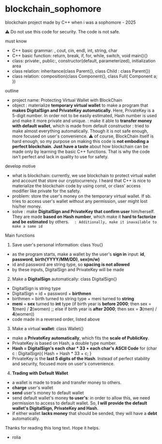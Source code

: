 # blockchain_sophomore
blockchain project made by C++
when i was a sophomore - 2025

⚠️ Do not use this code for security. The code is not safe.

must know
- C++ basic grammar: <iostream>, cout, cin, endl, int, string, char
- C++ basic function: return, break, if, for, while, switch, void main(){}
- class: private:, public:, constructor(default, parameterized), initialization area 
- class relation: inheritance(class Parent{}, class Child : class Parent{})
- class relation: composition(class Component{}, class Full{ Component a; })

outline
- project name: Protecting Virtual Wallet with BlockChain
- object
  : materialize **temporary virtual wallet** to make a program that **makes DigitalSign and PrivateKey automatically**. Here, PrivateKey is a 5-digit number. In order not to be easily estimated, Hash number is used and make it more private and unique.
  : make it able to **transfer money with default wallet**, which is made from default constructor
  : tried to make almost everything automatically. Though it is not safe enough, more focused on user's convenience.
⚠️ of course, BlockChain itself is hard enough, so my purpose on making this code is **not emboding a perfect blockchain**. **Just have a taste** about how blockchain can be made only by learning the basic C++ functions. That is why the code isn't perfect and lack in quality to use for safety.

develop motive
- what is blockchain: currently, we use blockchain to protect virtual wallet and account that store our cryptocurrency. I heard that C++ is nice to materialize the blockchain code by using const, or class' access modifier like private for the safety.
- problem: store the user's money on the temporary virtual wallet. If sb. tries to access user's wallet without any permission, user might lost his/her money.
- solve
  : make **DigitalSign and PrivateKey that confirm user** him/herself. They are made **based on Hash number**, which make it **hard to factorize and be estimated** by others.
`  : Additionally, make it inavailable to make a same id`

Main functions
1. Save user's personal information: class You{}
  - as the program starts, make a wallet by the user's **sign in** input: **id**, **password**, **birth(YYYY/MM/DD)**, **sex(m/w)**
  - id and password are string type, so **spacing is not allowed**
  - by these inputs, DigitalSign and PrivateKey will be made

2. Make a **DigitalSign** automatically: class DigitalSign{}
  - DigitalSign is string type
  - DigitalSign = id + password + **birthmen**
  - birthmen = birth turned to string type + meni turned to **string**
  - **meni** = **sex** turned to **int** type (if birth year is **before 2000**; then sex = **1**(men) / **2**(women) ;; else if birth year is **after 2000**; then sex = **3**(men) / **4**(women))
  - code made in a reversed order, listed above

3. Make a virtual **wallet**: class Wallet{}
  - make a **PrivateKey automatically**, which fits the **scale of PublicKey**.
  - PrivateKey is based on Hash, a double type number.
  - **Hash = DigitalSign's each char * 33 + each char's ASCII Code**
    for (char c : DigitalSign){
      Hash = Hash * 33 + c;
    }
  - PrivateKey is the **last 5 digits of the Hash**. Instead of perfect stability and security, focused more on user's convenience.

4. **Trading with Default Wallet**
  - a wallet is made to trade and transfer money to others.
  - **charge** user's wallet
  - **send** user's money to default wallet
  - send default wallet's money **to user's**: in order to allow this, we need permission to access to default wallet. So, **I will provide the default wallet's DigitalSign, PrivateKey and Hash**.
  - if either wallet **lacks money** that should be sended, they will have a **debt** automatically.


Thanks for reading this long text. Hope it helps.
- rolia
